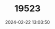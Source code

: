---
title: "19523"
category: "Rhinolophus alcyone"
draft: false
date: 2024-02-22 13:03:50
languages:
  English: ["Halcyon Horseshoe Bat"]
---